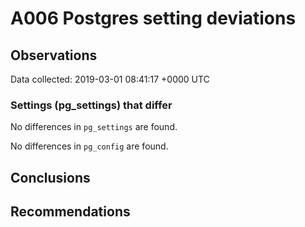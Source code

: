 # A006 Postgres setting deviations #

## Observations ##
Data collected: 2019-03-01 08:41:17 +0000 UTC  

### Settings (pg_settings) that differ ###

No differences in `pg_settings` are found.


No differences in `pg_config` are found.



## Conclusions ##


## Recommendations ##

